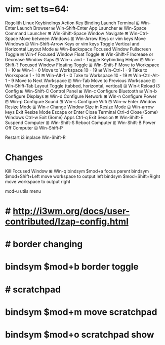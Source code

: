 # vim: set ts=64:
Regolith Linux
Keybindings
Action	Key Binding
Launch Terminal	⊞ Win-Enter
Launch Browser	⊞ Win-Shift-Enter
App Launcher	⊞ Win-Space
Command Launcher	⊞ Win-Shift-Space
Window Navigate	⊞ Win-Ctrl-Space
Move between Windows	⊞ Win-Arrow Keys or vim keys
Move Windows	⊞ Win-Shift-Arrow Keys or vim keys
Toggle Vertical and Horizontal Layout Mode	⊞ Win-Backspace
Focused Window Fullscreen Toggle	⊞ Win-f
Focused Window Float Toggle	⊞ Win-Shift-F
Increase or Decrease Window Gaps	⊞ Win-+ and -
Toggle Keybinding Helper	⊞ Win-Shift-?
Focused Window Floating Toggle	⊞ Win-Shift-F
Move to Workspace 1 - 10	⊞ Win-1 - 0
Move to Workspace 10 - 19	⊞ Win-Ctrl-1 - 9
Take to Workspace 1 - 10	⊞ Win-Alt-1 - 0
Take to Workspace 10 - 19	⊞ Win-Ctrl-Alt-1 - 9
Move to Next Workspace	⊞ Win-Tab
Move to Previous Workspace	⊞ Win-Shift-Tab
Layout Toggle (tabbed, horizontal, vertical)	⊞ Win-t
Reload i3 Config	⊞ Win-Shift-C
Control Panel	⊞ Win-c
Configure Bluetooth	⊞ Win-b
Configure Displays	⊞ Win-d
Configure Network	⊞ Win-n
Configure Power	⊞ Win-p
Configure Sound	⊞ Win-s
Configure Wifi	⊞ Win-w
Enter Window Resize Mode	⊞ Win-r
Change Window Size in Resize Mode	⊞ Win-arrow keys
Exit Resize Mode	Escape or Enter
Close Terminal	Ctrl-d
Close (Some) Windows	Ctrl-w
Exit (Some) Apps	Ctrl-q
Exit Session	⊞ Win-Shift-E
Suspend Computer	⊞ Win-Shift-S
Reboot Computer	⊞ Win-Shift-B
Power Off Computer	⊞ Win-Shift-P

Restart i3 inplace  Win-Shift-R

# Changes
Kill Focused Window	⊞ Win-q
bindsym $mod+a focus parent
bindsym $mod+Shift+Left move workspace to output left
bindsym $mod+Shift+Right move workspace to output right

mod-u utils menu

#
# # http://i3wm.org/docs/user-contributed/lzap-config.html
# # border changing
# bindsym $mod+b border toggle
# # scratchpad
# bindsym $mod+m move scratchpad
# bindsym $mod+o scratchpad show
